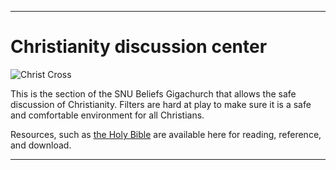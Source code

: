
***

# Christianity discussion center

![Christ Cross](/SNU_Beliefs/Christianity/Graphics/SVG/Christian_cross.svg)

This is the section of the SNU Beliefs Gigachurch that allows the safe discussion of Christianity. Filters are hard at play to make sure it is a safe and comfortable environment for all Christians.

Resources, such as [the Holy Bible](/SNU_Beliefs/Christianity/Resources/Bible/README.md) are available here for reading, reference, and download.

***
